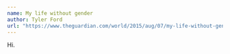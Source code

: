 ```yaml
---
name: My life without gender
author: Tyler Ford
url: "https://www.theguardian.com/world/2015/aug/07/my-life-without-gender-strangers-are-desperate-to-know-what-genitalia-i-have"
---
```


Hi.
